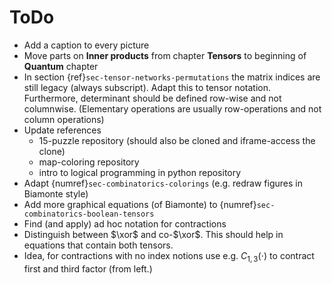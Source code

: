 # ToDo

- Add a caption to every picture
- Move parts on __Inner products__ from chapter __Tensors__ to beginning of __Quantum__ chapter
- In section {ref}`sec-tensor-networks-permutations` the matrix indices are still legacy (always
subscript). Adapt this to tensor notation. Furthermore, determinant should be defined row-wise and
not columnwise. (Elementary operations are usually row-operations and not column operations)
- Update references
  - 15-puzzle repository (should also be cloned and iframe-access the clone)
  - map-coloring repository
  - intro to logical programming in python repository
- Adapt {numref}`sec-combinatorics-colorings` (e.g. redraw figures in Biamonte style)
- Add more graphical equations (of Biamonte) to {numref}`sec-combinatorics-boolean-tensors`
- Find (and apply) ad hoc notation for contractions
- Distinguish between $\xor$ and co-$\xor$. This should help in equations that contain both tensors.
- Idea, for contractions with no index notions use e.g. $C_{1,3}(\cdot)$ to contract first and third factor (from left.)